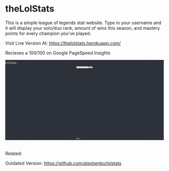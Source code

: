 # theLolStats


This is a simple league of legends stat website. Type in your username and it will display your solo/duo rank, amount of wins this season, and mastery points for every champion you've played.
<br/>

Visit Live Version At: https://thelolstats.herokuapp.com/ <br />

Recieves a 100/100 on Google PageSpeed Insights<br />


![LOLSTats Demo](/ver3.gif)


<br />
Related: <br />

Outdated Version: https://github.com/alexbenko/lolstats <br />


